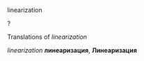 linearization

?


Translations of _linearization_

_linearization_
**линеаризация**, **Линеаризация**